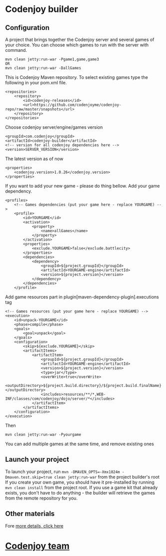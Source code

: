 Codenjoy builder
==============

Configuration
--------------
A project that brings together the Codenjoy server and several games of your choice.
You can choose which games to run with the server with command.
```
mvn clean jetty:run-war -Pgame1,game,game3
OR
mvn clean jetty:run-war -DallGames
```
This is Codenjoy Maven repository. To select existing games type the following in your pom.xml file.
```
<repositories>
    <repository>
        <id>codenjoy-releases</id>
        <url>https://github.com/codenjoyme/codenjoy-repo/raw/master/snapshots</url>
    </repository>
</repositories>
```
Choose codenjoy server/engine/games version
```
<groupId>com.codenjoy</groupId>
<artifactId>codenjoy-builder</artifactId>
<!-- version for all codenjoy dependencies here -->
<version>SERVER_VERSION</version>
```
The latest version as of now
```
<properties>
    <codenjoy.version>1.0.26</codenjoy.version>
</properties>
```
If you want to add your new game - please do thing bellow.
Add your game dependency.
```
<profiles>
    <!-- Games dependencies (put your game here - replace YOURGAME) -->
    <profile>
        <id>YOURGAME</id>
        <activation>
            <property>
                <name>allGames</name>
            </property>
        </activation>
        <properties>
            <exclude.YOURGAME>false</exclude.battlecity>
        </properties>
        <dependencies>
            <dependency>
                <groupId>${project.groupId}</groupId>
                <artifactId>YOURGAME-engine</artifactId>
                <version>${project.version}</version>
            </dependency>
        </dependencies>
    </profile>
```
Add game resources part in plugin[maven-dependency-plugin].executions tag
```
<!-- Games resources (put your game here - replace YOURGAME) -->
<execution>
    <id>unpack-YOURGAME</id>
    <phase>compile</phase>
    <goals>
        <goal>unpack</goal>
    </goals>
    <configuration>
        <skip>${exclude.YOURGAME}</skip>
        <artifactItems>
            <artifactItem>
                <groupId>${project.groupId}</groupId>
                <artifactId>YOURGAME-engine</artifactId>
                <version>${project.version}</version>
                <type>jar</type>
                <overWrite>true</overWrite>
                <outputDirectory>${project.build.directory}/${project.build.finalName}</outputDirectory>
                <includes>resources/**/*,WEB-INF/classes/com/codenjoy/dojo/server/*</includes>
            </artifactItem>
        </artifactItems>
    </configuration>
</execution>
```
Then
```
mvn clean jetty:run-war -Pyourgame
```
You can add multiple games at the same time, and remove existing ones

Launch your project
--------------
To launch your project, run `mvn -DMAVEN_OPTS=-Xmx1024m -Dmaven.test.skip=true clean jetty:run-war` from the project builder's root
If you create your own game, you should have it pre-installed by running `mvn clean install` from the project root. If you use a game kit that already exists, you don't have to do anything - the builder will retrieve the games from the remote repository for you.

Other materials
--------------
Fore [more details, click here](https://github.com/codenjoyme/codenjoy)

[Codenjoy team](http://codenjoy.com/portal/?page_id=51)
===========
